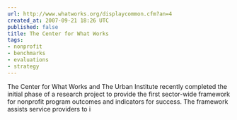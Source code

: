 ```yaml
---
url: http://www.whatworks.org/displaycommon.cfm?an=4
created_at: 2007-09-21 18:26 UTC
published: false
title: The Center for What Works
tags:
- nonprofit
- benchmarks
- evaluations
- strategy
---
```


The Center for What Works and The Urban Institute recently completed the initial phase of a research project to provide the first sector-wide framework for nonprofit program outcomes and indicators for success. The framework assists service providers to i
